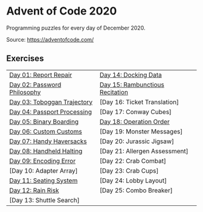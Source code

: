 # Advent of Code 2020

Programming puzzles for every day of December 2020.

Source: https://adventofcode.com/

## Exercises

|     |     |
|:----|:----|
[Day 01: Report Repair](src/main/java/at/schrogl/aoc/d01) | [Day 14: Docking Data](src/main/java/at/schrogl/aoc/d14)
[Day 02: Password Philosophy](src/main/java/at/schrogl/aoc/d02) | [Day 15: Rambunctious Recitation](src/main/java/at/schrogl/aoc/d15)
[Day 03: Toboggan Trajectory](src/main/java/at/schrogl/aoc/d03) | [Day 16: Ticket Translation]
[Day 04: Passport Processing](src/main/java/at/schrogl/aoc/d04) | [Day 17: Conway Cubes]
[Day 05: Binary Boarding](src/main/java/at/schrogl/aoc/d05) | [Day 18: Operation Order](src/main/java/at/schrogl/aoc/d18)
[Day 06: Custom Customs](src/main/java/at/schrogl/aoc/d06) | [Day 19: Monster Messages]
[Day 07: Handy Haversacks](src/main/java/at/schrogl/aoc/d07) | [Day 20: Jurassic Jigsaw]
[Day 08: Handheld Halting](src/main/java/at/schrogl/aoc/d08) | [Day 21: Allergen Assessment]
[Day 09: Encoding Error](src/main/java/at/schrogl/aoc/d09) | [Day 22: Crab Combat]
[Day 10: Adapter Array] | [Day 23: Crab Cups]
[Day 11: Seating System](src/main/java/at/schrogl/aoc/d11) | [Day 24: Lobby Layout]
[Day 12: Rain Risk](src/main/java/at/schrogl/aoc/d12) | [Day 25: Combo Breaker]
[Day 13: Shuttle Search] | 
